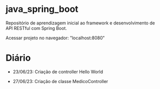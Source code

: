 # java_spring_boot
Repositório de aprendizagem inicial ao framework e desenvolvimento de  API RESTful com Spring Boot.

Acessar projeto no navegador: "localhost:8080"

# Diário

- 23/06/23: Criação de controller Hello World

- 27/06/23: Criação de classe MedicoController 